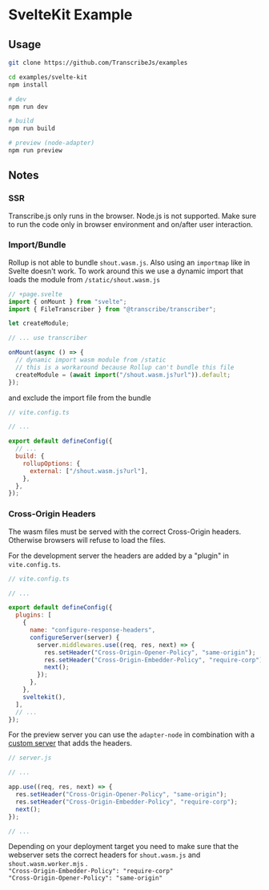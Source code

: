 # SvelteKit Example

## Usage

```bash
git clone https://github.com/TranscribeJs/examples

cd examples/svelte-kit
npm install

# dev
npm run dev

# build
npm run build

# preview (node-adapter)
npm run preview
```

## Notes

### SSR

Transcribe.js only runs in the browser. Node.js is not supported. Make sure to run the code only in browser environment and on/after user interaction.

### Import/Bundle

Rollup is not able to bundle `shout.wasm.js`. Also using an `importmap` like in Svelte doesn't work. To work around this we use a dynamic import that loads the module from `/static/shout.wasm.js`

```js
// +page.svelte
import { onMount } from "svelte";
import { FileTranscriber } from "@transcribe/transcriber";

let createModule;

// ... use transcriber

onMount(async () => {
  // dynamic import wasm module from /static
  // this is a workaround because Rollup can't bundle this file
  createModule = (await import("/shout.wasm.js?url")).default;
});
```

and exclude the import file from the bundle

```js
// vite.config.ts

// ...

export default defineConfig({
  // ...
  build: {
    rollupOptions: {
      external: ["/shout.wasm.js?url"],
    },
  },
});
```

### Cross-Origin Headers

The wasm files must be served with the correct Cross-Origin headers. Otherwise browsers will refuse to load the files.

For the development server the headers are added by a "plugin" in `vite.config.ts`.

```js
// vite.config.ts

// ...

export default defineConfig({
  plugins: [
    {
      name: "configure-response-headers",
      configureServer(server) {
        server.middlewares.use((req, res, next) => {
          res.setHeader("Cross-Origin-Opener-Policy", "same-origin");
          res.setHeader("Cross-Origin-Embedder-Policy", "require-corp");
          next();
        });
      },
    },
    sveltekit(),
  ],
  // ...
});
```

For the preview server you can use the `adapter-node` in combination with a [custom server](https://svelte.dev/docs/kit/adapter-node#Custom-server) that adds the headers.

```js
// server.js

// ...

app.use((req, res, next) => {
  res.setHeader("Cross-Origin-Opener-Policy", "same-origin");
  res.setHeader("Cross-Origin-Embedder-Policy", "require-corp");
  next();
});

// ...
```

Depending on your deployment target you need to make sure that the webserver sets the correct headers for `shout.wasm.js` and `shout.wasm.worker.mjs` .  
`"Cross-Origin-Embedder-Policy": "require-corp"`  
`"Cross-Origin-Opener-Policy": "same-origin"`
